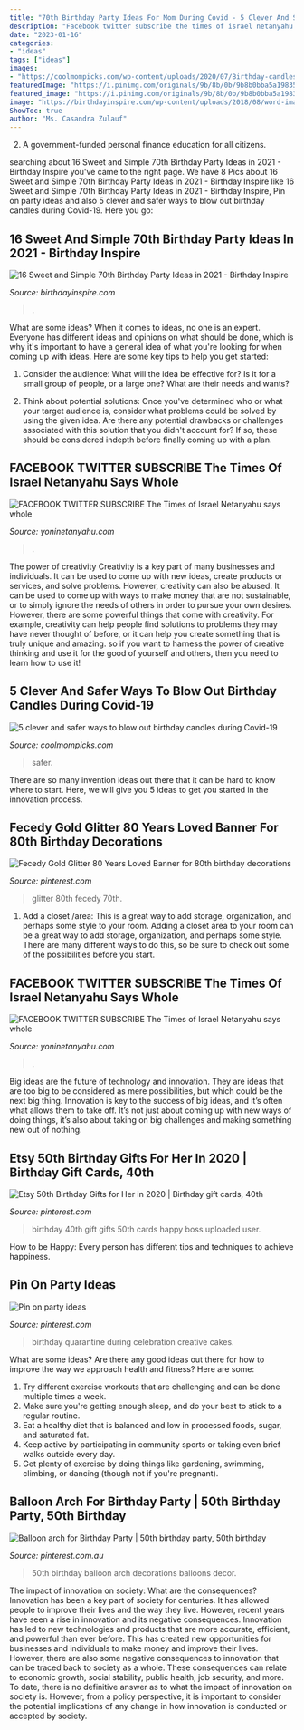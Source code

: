 ```yaml
---
title: "70th Birthday Party Ideas For Mom During Covid - 5 Clever And Safer Ways To Blow Out Birthday Candles During Covid-19"
description: "Facebook twitter subscribe the times of israel netanyahu says whole"
date: "2023-01-16"
categories:
- "ideas"
tags: ["ideas"]
images:
- "https://coolmompicks.com/wp-content/uploads/2020/07/Birthday-candles-in-paper-plate-covid-pandemic-e1596460375748.jpg"
featuredImage: "https://i.pinimg.com/originals/9b/8b/0b/9b8b0bba5a1983565fda7a2456058047.jpg"
featured_image: "https://i.pinimg.com/originals/9b/8b/0b/9b8b0bba5a1983565fda7a2456058047.jpg"
image: "https://birthdayinspire.com/wp-content/uploads/2018/08/word-image-58-768x523.jpeg"
ShowToc: true
author: "Ms. Casandra Zulauf"
---
```



2. A government-funded personal finance education for all citizens.

	

		
searching about 16 Sweet and Simple 70th Birthday Party Ideas in 2021 - Birthday Inspire you've came to the right page. We have 8 Pics about 16 Sweet and Simple 70th Birthday Party Ideas in 2021 - Birthday Inspire like 16 Sweet and Simple 70th Birthday Party Ideas in 2021 - Birthday Inspire, Pin on party ideas and also 5 clever and safer ways to blow out birthday candles during Covid-19. Here you go:
		
    
## 16 Sweet And Simple 70th Birthday Party Ideas In 2021 - Birthday Inspire

<img loading=lazy src="https://birthdayinspire.com/wp-content/uploads/2018/08/word-image-58-768x523.jpeg" onerror="this.onerror=null;this.src='https://tse2.mm.bing.net/th?id=OIP._uFxZi-RwcdUjdY3XaqFCwHaFC&amp;pid=15.1';" alt="16 Sweet and Simple 70th Birthday Party Ideas in 2021 - Birthday Inspire">

_Source: birthdayinspire.com_

>. 

	

What are some ideas?
When it comes to ideas, no one is an expert. Everyone has different ideas and opinions on what should be done, which is why it's important to have a general idea of what you're looking for when coming up with ideas. Here are some key tips to help you get started:
1. Consider the audience: What will the idea be effective for? Is it for a small group of people, or a large one? What are their needs and wants?

2. Think about potential solutions: Once you've determined who or what your target audience is, consider what problems could be solved by using the given idea. Are there any potential drawbacks or challenges associated with this solution that you didn't account for? If so, these should be considered indepth before finally coming up with a plan.


    
## FACEBOOK TWITTER SUBSCRIBE The Times Of Israel Netanyahu Says Whole

<img loading=lazy src="http://yoninetanyahu.com/wp-content/uploads/2021/07/MISSION-VISION-STORY-AND-COMMUNICATION6.jpg" onerror="this.onerror=null;this.src='https://tse2.mm.bing.net/th?id=OIP.JUUU0kRB68pX9JzaXhJgqgHaEK&amp;pid=15.1';" alt="FACEBOOK TWITTER SUBSCRIBE The Times of Israel Netanyahu says whole">

_Source: yoninetanyahu.com_

>. 

	

The power of creativity
Creativity is a key part of many businesses and individuals. It can be used to come up with new ideas, create products or services, and solve problems. However, creativity can also be abused. It can be used to come up with ways to make money that are not sustainable, or to simply ignore the needs of others in order to pursue your own desires. However, there are some powerful things that come with creativity. For example, creativity can help people find solutions to problems they may have never thought of before, or it can help you create something that is truly unique and amazing. so if you want to harness the power of creative thinking and use it for the good of yourself and others, then you need to learn how to use it!

    
## 5 Clever And Safer Ways To Blow Out Birthday Candles During Covid-19

<img loading=lazy src="https://coolmompicks.com/wp-content/uploads/2020/07/Birthday-candles-in-paper-plate-covid-pandemic-e1596460375748.jpg" onerror="this.onerror=null;this.src='https://tse1.mm.bing.net/th?id=OIP.Y2Ndt_ByCJGued4f8sYFNQHaH4&amp;pid=15.1';" alt="5 clever and safer ways to blow out birthday candles during Covid-19">

_Source: coolmompicks.com_

>safer. 

	

There are so many invention ideas out there that it can be hard to know where to start. Here, we will give you 5 ideas to get you started in the innovation process.

    
## Fecedy Gold Glitter 80 Years Loved Banner For 80th Birthday Decorations

<img loading=lazy src="https://i.pinimg.com/originals/9b/8b/0b/9b8b0bba5a1983565fda7a2456058047.jpg" onerror="this.onerror=null;this.src='https://tse2.mm.bing.net/th?id=OIP.2GHo-tWbojq_7UPd_i65PwHaET&amp;pid=15.1';" alt="Fecedy Gold Glitter 80 Years Loved Banner for 80th birthday decorations">

_Source: pinterest.com_

>glitter 80th fecedy 70th. 

	

1. Add a closet /area: This is a great way to add storage, organization, and perhaps some style to your room.
Adding a closet area to your room can be a great way to add storage, organization, and perhaps some style. There are many different ways to do this, so be sure to check out some of the possibilities before you start.

    
## FACEBOOK TWITTER SUBSCRIBE The Times Of Israel Netanyahu Says Whole

<img loading=lazy src="http://yoninetanyahu.com/wp-content/uploads/2021/07/MISSION-VISION-STORY-AND-COMMUNICATION44.jpg" onerror="this.onerror=null;this.src='https://tse4.mm.bing.net/th?id=OIP.AWAWt-ErVJQ1eq1xl4499QHaEK&amp;pid=15.1';" alt="FACEBOOK TWITTER SUBSCRIBE The Times of Israel Netanyahu says whole">

_Source: yoninetanyahu.com_

>. 

	

Big ideas are the future of technology and innovation. They are ideas that are too big to be considered as mere possibilities, but which could be the next big thing. Innovation is key to the success of big ideas, and it’s often what allows them to take off. It’s not just about coming up with new ways of doing things, it’s also about taking on big challenges and making something new out of nothing.

    
## Etsy 50th Birthday Gifts For Her In 2020 | Birthday Gift Cards, 40th

<img loading=lazy src="https://i.pinimg.com/originals/49/14/b9/4914b9c53f8cd3ab1f6de04b031b016d.jpg" onerror="this.onerror=null;this.src='https://tse2.mm.bing.net/th?id=OIP.8zSpD8FgDn2vD7rfuS9yJgHaFj&amp;pid=15.1';" alt="Etsy 50th Birthday Gifts for Her in 2020 | Birthday gift cards, 40th">

_Source: pinterest.com_

>birthday 40th gift gifts 50th cards happy boss uploaded user. 

	

How to be Happy: Every person has different tips and techniques to achieve happiness.
 

    
## Pin On Party Ideas

<img loading=lazy src="https://i.pinimg.com/736x/f2/74/65/f27465dd5762181cae59dce1695f85a2.jpg" onerror="this.onerror=null;this.src='https://tse1.mm.bing.net/th?id=OIP.P4len7MwZcfvAJQwiROlqAHaE8&amp;pid=15.1';" alt="Pin on party ideas">

_Source: pinterest.com_

>birthday quarantine during celebration creative cakes. 

	

What are some ideas?
Are there any good ideas out there for how to improve the way we approach health and fitness? Here are some: 
1. Try different exercise workouts that are challenging and can be done multiple times a week. 
2. Make sure you're getting enough sleep, and do your best to stick to a regular routine. 
3. Eat a healthy diet that is balanced and low in processed foods, sugar, and saturated fat. 
4. Keep active by participating in community sports or taking even brief walks outside every day. 
5. Get plenty of exercise by doing things like gardening, swimming, climbing, or dancing (though not if you're pregnant).

    
## Balloon Arch For Birthday Party | 50th Birthday Party, 50th Birthday

<img loading=lazy src="https://i.pinimg.com/originals/9f/e1/7a/9fe17a03fe944c8eb9cd89ffdd0a0a0a.jpg" onerror="this.onerror=null;this.src='https://tse1.mm.bing.net/th?id=OIP.G3tFdj7zTGnzJxa70ox5AwHaNL&amp;pid=15.1';" alt="Balloon arch for Birthday Party | 50th birthday party, 50th birthday">

_Source: pinterest.com.au_

>50th birthday balloon arch decorations balloons decor. 

	

The impact of innovation on society: What are the consequences?
Innovation has been a key part of society for centuries. It has allowed people to improve their lives and the way they live. However, recent years have seen a rise in innovation and its negative consequences. Innovation has led to new technologies and products that are more accurate, efficient, and powerful than ever before. This has created new opportunities for businesses and individuals to make money and improve their lives. However, there are also some negative consequences to innovation that can be traced back to society as a whole. These consequences can relate to economic growth, social stability, public health, job security, and more. To date, there is no definitive answer as to what the impact of innovation on society is. However, from a policy perspective, it is important to consider the potential implications of any change in how innovation is conducted or accepted by society.

